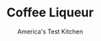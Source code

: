 ---
layout: ../../layouts/MarkdownPostLayout.astro
title: Coffee Liqueur
author: America's Test Kitchen
pubDate: 2023-03-15
description: "This liqueur is a coffee lovers perfect buzz."
image_url: https://res.cloudinary.com/hksqkdlah/image/upload/ar_1:1,c_fill,dpr_2.0,f_auto,fl_lossy.progressive.strip_profile,g_faces:auto,q_auto:low,w_344/SFS_CoffeeLiqueur-72_bfceva
tags: ["Beverages","Cookbook Collection"]
calories: 1460
protein: 
carbohydrates: 42
fats: 
fiber: 
ingredients: ["½ cup medium-roast, coffee beans","1½ teaspoons, cacao nibs","¼ , vanilla bean, halved lengthwise","8 ounces, vodka","4 ounces, brandy","4 ounces, recipe"]
serves: 4
time: ""
instructions: ["Place coffee beans, cacao nibs, vanilla bean, vodka, and brandy in pint-size glass jar. Cover tightly and shake to combine. Store jar in cool, dark place for 1 week, shaking mixture once every other day.","Set fine-mesh strainer in medium bowl and line with triple layer of cheesecloth. Strain vodka mixture through prepared strainer; discard solids. Return infused vodka mixture to clean jar and add simple syrup. Cover and gently shake to combine. (Coffee Liqueur can be stored in cool, dark place for up to 1 year. Shake gently before using.)"]
nutrition: ["224 mg Potassium","27 mg Phosphorus","10 mg Calcium","23 mg Magnesium","5 mg Sodium","1 mg Niacin (B3)","37 g Sugars","92 g Water","42 g Carbs","365 kcal Energy","37 g Sugars, added","1460 calories"]
notes: "For a more intensely flavored liqueur, you can substitute dark-roast coffee beans for the medium-roast; we do not recommend using light-roast beans. You can substitute 1½ teaspoons cocoa powder for the cacao nibs, but the resulting liqueur will be slightly cloudy. You will need a pint-size glass jar with a tight-fitting lid for this recipe. This recipe can be doubled."
---